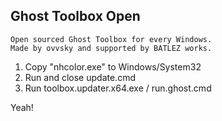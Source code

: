 ## Ghost Toolbox Open

```
Open sourced Ghost Toolbox for every Windows.
Made by ovvsky and supported by BATLEZ works.
```

1. Copy "nhcolor.exe" to Windows/System32
2. Run and close update.cmd
3. Run toolbox.updater.x64.exe / run.ghost.cmd

Yeah!

